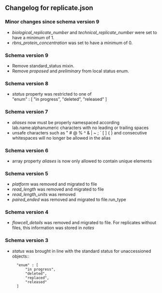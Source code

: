## Changelog for replicate.json

### Minor changes since schema version 9

* *biological_replicate_number* and *technical_replicate_number* were set to have a minimum of 1.
* *rbns_protein_concentration* was set to have a minimum of 0.

### Schema version 9

* Remove standard_status mixin.
* Remove *proposed* and *preliminary* from local status enum.

### Schema version 8

* *status* property was restricted to one of  
    "enum" : [
        "in progress",
        "deleted",
        "released"
    ]

### Schema version 7

* *aliases* now must be properly namespaced according lab.name:alphanumeric characters with no leading or trailing spaces
* unsafe characters such as " # @ % ^ & | ~ ; ` [ ] { } and consecutive whitespaces will no longer be allowed in the alias

### Schema version 6

* array property *aliases* is now only allowed to contain unique elements

### Schema version 5

* *platform* was removed and migrated to file
* *read_length* was removed and migrated to file
* *read_length_units* was removed
* *paired_ended* was removed and migrated to file.run_type

### Schema version 4

* *flowcell_details* was removed and migrated to file.  For replicates without files, this information was stored in *notes*

### Schema version 3

* *status* was brought in line with the standard status for unaccessioned objects::

	    "enum" : [
	        "in progress",
	        "deleted",
	        "replaced",
	        "released"
	    ]
   
